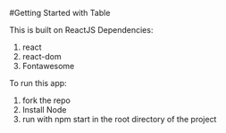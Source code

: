 #Getting Started with Table

This is built on ReactJS
Dependencies:
1. react
2. react-dom
3. Fontawesome

To run this app:
1. fork the repo
2. Install Node 
3. run with npm start in the root directory of the project


